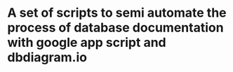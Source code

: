 # A set of scripts to semi automate the process of database documentation with google app script and dbdiagram.io
